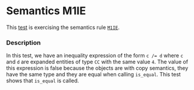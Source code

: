 # Semantics M1IE

This [test](.) is exercising the semantics rule [`M1IE`](../Readme.md).

### Description

In this test, we have an inequality expression of the form `c /= d` where `c` and `d` are expanded entities of type `CC` with the same value `4`. The value of this expression is false because the objects are with copy semantics, they have the same type and they are equal when calling `is_equal`. This test shows that `is_equal` is called.
